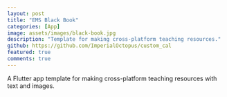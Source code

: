 ```yaml
---
layout: post
title: "EMS Black Book"
categories: [App]
image: assets/images/black-book.jpg
description: "Template for making cross-platform teaching resources."
github: https://github.com/ImperialOctopus/custom_cal
featured: true
comments: true
---
```


A Flutter app template for making cross-platform teaching resources with text and images.
